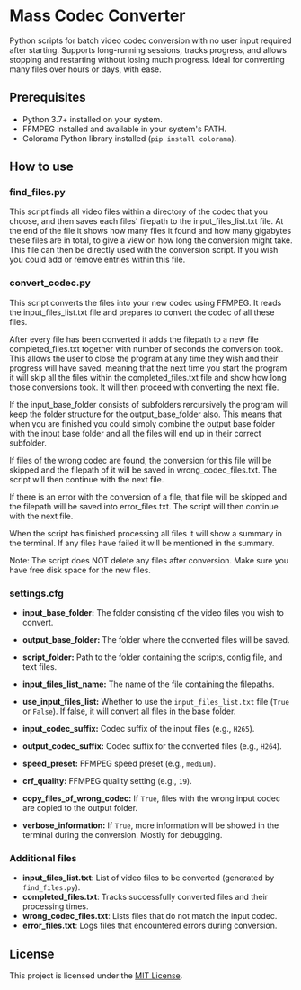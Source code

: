 # Mass Codec Converter

Python scripts for batch video codec conversion with no user input required after starting. Supports long-running sessions, tracks progress, 
and allows stopping and restarting without losing much progress. Ideal for converting many files over hours or days, with ease.


## Prerequisites

- Python 3.7+ installed on your system.
- FFMPEG installed and available in your system's PATH.
- Colorama Python library installed (`pip install colorama`).


## How to use

### find_files.py

This script finds all video files within a directory of the codec that you choose, and then saves each files' filepath
to the input_files_list.txt file. At the end of the file it shows how many files it found and how many gigabytes these
files are in total, to give a view on how long the conversion might take. This file can then be directly used with the
conversion script. If you wish you could add or remove entries within this file.


### convert_codec.py

This script converts the files into your new codec using FFMPEG. It reads the input_files_list.txt file and prepares to convert the
codec of all these files. 

After every file has been converted it adds the filepath to a new file completed_files.txt together with number of seconds the conversion took. This allows the user to close the program at any time they wish and their progress will have saved, meaning that the next time you start the program it will skip all the files within the completed_files.txt file and show how long those conversions took. It will then proceed with converting the next file. 

If the input_base_folder consists of subfolders rercursively the program will keep the folder structure for the output_base_folder also. This means that when you are finished you could simply combine the output base folder with the input base folder and all the files will end up in their correct subfolder.

If files of the wrong codec are found, the conversion for this file will be skipped and the filepath of it will be saved in wrong_codec_files.txt. The script will then continue with the next file.

If there is an error with the conversion of a file, that file will be skipped and the filepath will be saved into error_files.txt. The script will then continue with the next file. 

When the script has finished processing all files it will show a summary in the terminal. If any files have failed it will be mentioned in the summary. 

Note: The script does NOT delete any files after conversion. Make sure you have free disk space for the new files.


### settings.cfg

- **input_base_folder:** The folder consisting of the video files you wish to convert.
- **output_base_folder:** The folder where the converted files will be saved.
- **script_folder:** Path to the folder containing the scripts, config file, and text files.

- **input_files_list_name:** The name of the file containing the filepaths.
- **use_input_files_list:** Whether to use the `input_files_list.txt` file (`True` or `False`). If false, it will convert all files in the base folder.

- **input_codec_suffix:** Codec suffix of the input files (e.g., `H265`).
- **output_codec_suffix:** Codec suffix for the converted files (e.g., `H264`).

- **speed_preset:** FFMPEG speed preset (e.g., `medium`).
- **crf_quality:** FFMPEG quality setting (e.g., `19`).

- **copy_files_of_wrong_codec:** If `True`, files with the wrong input codec are copied to the output folder.
- **verbose_information:** If `True`, more information will be showed in the terminal during the conversion. Mostly for debugging.


### Additional files

- **input_files_list.txt**: List of video files to be converted (generated by `find_files.py`).
- **completed_files.txt**: Tracks successfully converted files and their processing times.
- **wrong_codec_files.txt**: Lists files that do not match the input codec.
- **error_files.txt**: Logs files that encountered errors during conversion.

## License
This project is licensed under the [MIT License](LICENSE).

